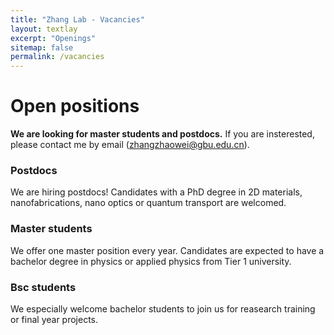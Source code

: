 ```yaml
---
title: "Zhang Lab - Vacancies"
layout: textlay
excerpt: "Openings"
sitemap: false
permalink: /vacancies
---
```


# Open positions

**We are looking for master students and postdocs.** If you are insterested, please contact me by email (zhangzhaowei@gbu.edu.cn). 

### Postdocs
We are hiring postdocs! Candidates with a PhD degree in 2D materials, nanofabrications, nano optics or quantum transport are welcomed. 

### Master students
We offer one master position every year. Candidates are expected to have a bachelor degree in physics or applied physics from Tier 1 university.

### Bsc students
We especially welcome bachelor students to join us for reasearch training or final year projects. 

